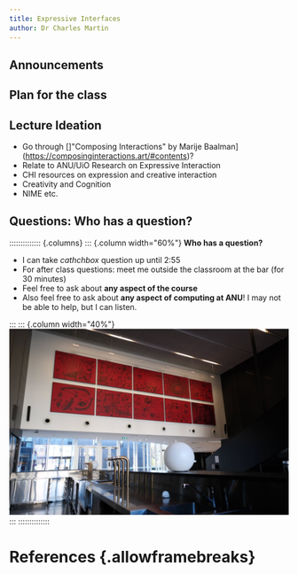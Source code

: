 ```yaml
---
title: Expressive Interfaces
author: Dr Charles Martin
---
```


## Announcements

## Plan for the class

## Lecture Ideation

- Go through []"Composing Interactions" by Marije Baalman](https://composinginteractions.art/#contents)?
- Relate to ANU/UiO Research on Expressive Interaction
- CHI resources on expression and creative interaction
- Creativity and Cognition
- NIME etc.

## Questions: Who has a question?

:::::::::::::: {.columns}
::: {.column width="60%"}
**Who has a question?**

- I can take _cathchbox_ question up until 2:55
- For after class questions: meet me outside the classroom at the bar (for 30 minutes)
- Feel free to ask about **any aspect of the course**
- Also feel free to ask about **any aspect of computing at ANU**! I may not be able to help, but I can listen.

:::
::: {.column width="40%"}
![Meet you _at the bar_ for questions. 🍸🥤🫖☕️ Unfortunately no drinks served! 🙃](img/kambri-bar.jpg)
:::
::::::::::::::

# References {.allowframebreaks}
